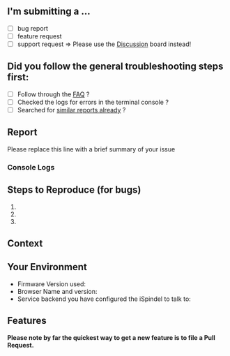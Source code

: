 <!-- You can erase any parts of this template not applicable to your Issue. -->

## I'm submitting a ...
  - [ ] bug report
  - [ ] feature request
  - [ ] support request => Please use the [Discussion](https://github.com/universam1/iSpindel/discussions) board instead!

## Did you follow the general troubleshooting steps first:

- [ ] Follow through the [FAQ](https://github.com/universam1/iSpindel/blob/master/docs/FAQ-en.md) ?
- [ ] Checked the logs for errors in the terminal console ?
- [ ] Searched for [similar reports already](https://github.com/universam1/iSpindel/issues) ?

## Report

Please replace this line with a brief summary of your issue

### Console Logs

<!-- Without attaching a console log there will unlikely be any good help possible or even given -->

## Steps to Reproduce (for bugs)
<!--- Provide a link to a live example, or an unambiguous set of steps to -->
<!--- reproduce this bug. -->
1.
2.
3.

## Context
<!--- How has this issue affected you? What are you trying to accomplish? -->
<!--- Providing context helps us come up with a solution that is most useful in the real world -->

## Your Environment
<!--- Include as many relevant details about the environment you experienced the bug in -->
- Firmware Version used:
- Browser Name and version:
- Service backend you have configured the iSpindel to talk to:

<!--- in case of a feature request use this section -->
## Features
<!--- Include as many relevant details about the environment you experienced the bug in -->
**Please note by far the quickest way to get a new feature is to file a Pull Request.**
